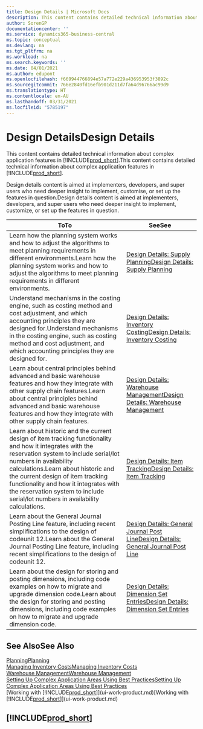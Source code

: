 ```yaml
---
title: Design Details | Microsoft Docs
description: This content contains detailed technical information about complex application features in Business Central.
author: SorenGP
documentationcenter: ''
ms.service: dynamics365-business-central
ms.topic: conceptual
ms.devlang: na
ms.tgt_pltfrm: na
ms.workload: na
ms.search.keywords: ''
ms.date: 04/01/2021
ms.author: edupont
ms.openlocfilehash: f669944766894e57a772e229a436953953f3892c
ms.sourcegitcommit: 766e2840fd16efb901d211d7fa64d96766ac99d9
ms.translationtype: HT
ms.contentlocale: en-AU
ms.lasthandoff: 03/31/2021
ms.locfileid: "5785197"
---
```

# <a name="design-details"></a><span data-ttu-id="fe3b1-103">Design Details</span><span class="sxs-lookup"><span data-stu-id="fe3b1-103">Design Details</span></span>
<span data-ttu-id="fe3b1-104">This content contains detailed technical information about complex application features in [!INCLUDE[prod_short](includes/prod_short.md)].</span><span class="sxs-lookup"><span data-stu-id="fe3b1-104">This content contains detailed technical information about complex application features in [!INCLUDE[prod_short](includes/prod_short.md)].</span></span>  

 <span data-ttu-id="fe3b1-105">Design details content is aimed at implementers, developers, and super users who need deeper insight to implement, customise, or set up the features in question.</span><span class="sxs-lookup"><span data-stu-id="fe3b1-105">Design details content is aimed at implementers, developers, and super users who need deeper insight to implement, customize, or set up the features in question.</span></span>  

|<span data-ttu-id="fe3b1-106">**To**</span><span class="sxs-lookup"><span data-stu-id="fe3b1-106">**To**</span></span>|<span data-ttu-id="fe3b1-107">**See**</span><span class="sxs-lookup"><span data-stu-id="fe3b1-107">**See**</span></span>|  
|------------|-------------|  
|<span data-ttu-id="fe3b1-108">Learn how the planning system works and how to adjust the algorithms to meet planning requirements in different environments.</span><span class="sxs-lookup"><span data-stu-id="fe3b1-108">Learn how the planning system works and how to adjust the algorithms to meet planning requirements in different environments.</span></span>|[<span data-ttu-id="fe3b1-109">Design Details: Supply Planning</span><span class="sxs-lookup"><span data-stu-id="fe3b1-109">Design Details: Supply Planning</span></span>](design-details-supply-planning.md)|  
|<span data-ttu-id="fe3b1-110">Understand mechanisms in the costing engine, such as costing method and cost adjustment, and which accounting principles they are designed for.</span><span class="sxs-lookup"><span data-stu-id="fe3b1-110">Understand mechanisms in the costing engine, such as costing method and cost adjustment, and which accounting principles they are designed for.</span></span>|[<span data-ttu-id="fe3b1-111">Design Details: Inventory Costing</span><span class="sxs-lookup"><span data-stu-id="fe3b1-111">Design Details: Inventory Costing</span></span>](design-details-inventory-costing.md)|  
|<span data-ttu-id="fe3b1-112">Learn about central principles behind advanced and basic warehouse features and how they integrate with other supply chain features.</span><span class="sxs-lookup"><span data-stu-id="fe3b1-112">Learn about central principles behind advanced and basic warehouse features and how they integrate with other supply chain features.</span></span>|[<span data-ttu-id="fe3b1-113">Design Details: Warehouse Management</span><span class="sxs-lookup"><span data-stu-id="fe3b1-113">Design Details: Warehouse Management</span></span>](design-details-warehouse-management.md)|  
|<span data-ttu-id="fe3b1-114">Learn about historic and the current design of item tracking functionality and how it integrates with the reservation system to include serial/lot numbers in availability calculations.</span><span class="sxs-lookup"><span data-stu-id="fe3b1-114">Learn about historic and the current design of item tracking functionality and how it integrates with the reservation system to include serial/lot numbers in availability calculations.</span></span>|[<span data-ttu-id="fe3b1-115">Design Details: Item Tracking</span><span class="sxs-lookup"><span data-stu-id="fe3b1-115">Design Details: Item Tracking</span></span>](design-details-item-tracking.md)|  
|<span data-ttu-id="fe3b1-116">Learn about the General Journal Posting Line feature, including recent simplifications to the design of codeunit 12.</span><span class="sxs-lookup"><span data-stu-id="fe3b1-116">Learn about the General Journal Posting Line feature, including recent simplifications to the design of codeunit 12.</span></span>|[<span data-ttu-id="fe3b1-117">Design Details: General Journal Post Line</span><span class="sxs-lookup"><span data-stu-id="fe3b1-117">Design Details: General Journal Post Line</span></span>](design-details-general-journal-post-line.md)|
|<span data-ttu-id="fe3b1-118">Learn about the design for storing and posting dimensions, including code examples on how to migrate and upgrade dimension code.</span><span class="sxs-lookup"><span data-stu-id="fe3b1-118">Learn about the design for storing and posting dimensions, including code examples on how to migrate and upgrade dimension code.</span></span>|[<span data-ttu-id="fe3b1-119">Design Details: Dimension Set Entries</span><span class="sxs-lookup"><span data-stu-id="fe3b1-119">Design Details: Dimension Set Entries</span></span>](design-details-dimension-set-entries-overview.md)|

## <a name="see-also"></a><span data-ttu-id="fe3b1-120">See Also</span><span class="sxs-lookup"><span data-stu-id="fe3b1-120">See Also</span></span>

[<span data-ttu-id="fe3b1-121">Planning</span><span class="sxs-lookup"><span data-stu-id="fe3b1-121">Planning</span></span>](production-planning.md)  
[<span data-ttu-id="fe3b1-122">Managing Inventory Costs</span><span class="sxs-lookup"><span data-stu-id="fe3b1-122">Managing Inventory Costs</span></span>](finance-manage-inventory-costs.md)  
[<span data-ttu-id="fe3b1-123">Warehouse Management</span><span class="sxs-lookup"><span data-stu-id="fe3b1-123">Warehouse Management</span></span>](warehouse-manage-warehouse.md)  
[<span data-ttu-id="fe3b1-124">Setting Up Complex Application Areas Using Best Practices</span><span class="sxs-lookup"><span data-stu-id="fe3b1-124">Setting Up Complex Application Areas Using Best Practices</span></span>](set-up-complex-application-areas-using-best-practices.md)  
<span data-ttu-id="fe3b1-125">[Working with [!INCLUDE[prod_short](includes/prod_short.md)]](ui-work-product.md)</span><span class="sxs-lookup"><span data-stu-id="fe3b1-125">[Working with [!INCLUDE[prod_short](includes/prod_short.md)]](ui-work-product.md)</span></span>  

## [!INCLUDE[prod_short](includes/free_trial_md.md)]  
